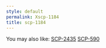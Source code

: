 ```yaml
---
style: default
permalink: Xscp-1184
title: scp-1184
---
```

You may also like:
[SCP-2435](http://scp-wiki.net/scp-2435)
[SCP-590](http://scp-wiki.net/scp-590)